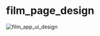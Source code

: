 # film_page_design

![film_app_ui_design](https://user-images.githubusercontent.com/74558294/147494964-bb078af2-28a0-40cc-afa6-64397cbdb816.jpg)
